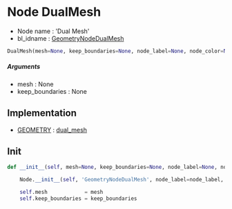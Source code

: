 # Node DualMesh

- Node name : 'Dual Mesh'
- bl_idname : [GeometryNodeDualMesh](https://docs.blender.org/api/current/bpy.types.GeometryNodeDualMesh.html)


``` python
DualMesh(mesh=None, keep_boundaries=None, node_label=None, node_color=None, **kwargs)
```
##### Arguments

- mesh : None
- keep_boundaries : None

## Implementation

- [GEOMETRY](/docs/GeoNodes/socket_GEOMETRY.md) : [dual_mesh](/docs/GeoNodes/socket_GEOMETRY.md#dual_mesh)

## Init

``` python
def __init__(self, mesh=None, keep_boundaries=None, node_label=None, node_color=None, **kwargs):

    Node.__init__(self, 'GeometryNodeDualMesh', node_label=node_label, node_color=node_color, **kwargs)

    self.mesh            = mesh
    self.keep_boundaries = keep_boundaries
```
